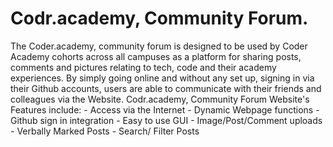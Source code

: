 # Codr.academy, Community Forum.

The Coder.academy, community forum is designed to be used by Coder Academy cohorts across all campuses as a platform for sharing posts, comments and pictures relating to tech, code and their academy experiences. By simply going online and without any set up, signing in via their Github accounts, users are able to communicate with their friends and colleagues via the Website.
Codr.academy, Community Forum Website's Features include:
                 - Access via the Internet
                 - Dynamic Webpage functions
                 - Github sign in integration
                 - Easy to use GUI
                 - Image/Post/Comment uploads
                 - Verbally Marked Posts
                 - Search/ Filter Posts
                 <!-- - Follow and Find Students -->

<!-- Things you may want to cover:
* Ruby version
* System dependencies
* Configuration
* Database creation
* Database initialization
* How to run the test suite
* Services (job queues, cache servers, search engines, etc.)
* Deployment instructions
* ... -->
